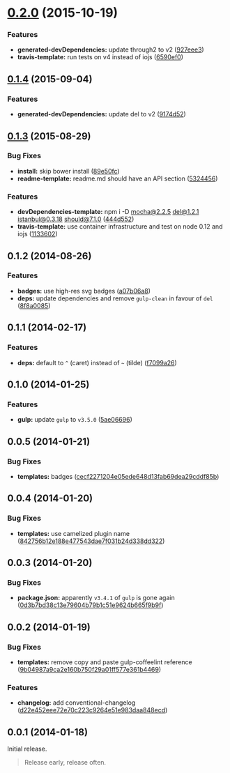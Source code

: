 <a name="0.2.0"></a>
# [0.2.0](https://github.com/janraasch/generator-gulpplugin-coffee/compare/v0.1.4...v0.2.0) (2015-10-19)


### Features

* **generated-devDependencies:** update through2 to v2 ([927eee3](https://github.com/janraasch/generator-gulpplugin-coffee/commit/927eee3))
* **travis-template:** run tests on v4 instead of iojs ([6590ef0](https://github.com/janraasch/generator-gulpplugin-coffee/commit/6590ef0))



<a name="0.1.4"></a>
## [0.1.4](https://github.com/janraasch/generator-gulpplugin-coffee/compare/v0.1.3...v0.1.4) (2015-09-04)


### Features

* **generated-devDependencies:** update del to v2 ([9174d52](https://github.com/janraasch/generator-gulpplugin-coffee/commit/9174d52))



<a name="0.1.3"></a>
## [0.1.3](https://github.com/janraasch/generator-gulpplugin-coffee/compare/v0.1.2...v0.1.3) (2015-08-29)


### Bug Fixes

* **install:** skip bower install ([89e50fc](https://github.com/janraasch/generator-gulpplugin-coffee/commit/89e50fc))
* **readme-template:** readme.md should have an API section ([5324456](https://github.com/janraasch/generator-gulpplugin-coffee/commit/5324456))

### Features

* **devDependencies-template:** npm i -D mocha@2.2.5 del@1.2.1 istanbul@0.3.18 should@7.1.0 ([444d552](https://github.com/janraasch/generator-gulpplugin-coffee/commit/444d552))
* **travis-template:** use container infrastructure and test on node 0.12 and iojs ([1133602](https://github.com/janraasch/generator-gulpplugin-coffee/commit/1133602))



## 0.1.2 (2014-08-26)


### Features

* **badges:** use high-res svg badges ([a07b06a8](https://github.com/janraasch/generator-gulpplugin-coffee/commit/a07b06a8ce0edc387652b505d1d47450b4ee40ee))
* **deps:** update dependencies and remove `gulp-clean` in favour of `del` ([8f8a0085](https://github.com/janraasch/generator-gulpplugin-coffee/commit/8f8a008548af07f7aac918585868b581124b1d77))


## 0.1.1 (2014-02-17)


### Features

* **deps:** default to `^` (caret) instead of `~` (tilde) ([f7099a26](https://github.com/janraasch/generator-gulpplugin-coffee/commit/f7099a2606c6c62e5535231702285d276178b1c0))


## 0.1.0 (2014-01-25)


### Features

* **gulp:** update `gulp` to `v3.5.0` ([5ae06696](https://github.com/janraasch/generator-gulpplugin-coffee/commit/5ae066961bf9e8276a6e58dbcf3423fc6f863abf))


## 0.0.5 (2014-01-21)


### Bug Fixes

* **templates:** badges ([cecf2271204e05ede648d13fab69dea29cddf85b](https://github.com/janraasch/generator-gulpplugin-coffee/commit/cecf2271204e05ede648d13fab69dea29cddf85b))


## 0.0.4 (2014-01-20)


### Bug Fixes

* **templates:** use camelized plugin name ([842756b12e188e477543dae7f031b24d338dd322](https://github.com/janraasch/generator-gulpplugin-coffee/commit/842756b12e188e477543dae7f031b24d338dd322))


## 0.0.3 (2014-01-20)


### Bug Fixes

* **package.json:** apparently `v3.4.1` of `gulp` is gone again ([0d3b7bd38c13e79604b79b1c51e9624b665f9b9f](https://github.com/janraasch/generator-gulpplugin-coffee/commit/0d3b7bd38c13e79604b79b1c51e9624b665f9b9f))


## 0.0.2 (2014-01-19)


### Bug Fixes

* **templates:** remove copy and paste gulp-coffeelint reference ([9b04987a9ca2e160b750f29a01ff577e361b4469](https://github.com/janraasch/generator-gulpplugin-coffee/commit/9b04987a9ca2e160b750f29a01ff577e361b4469))


### Features

* **changelog:** add conventional-changelog ([d22e452eee72e70c223c9264e51e983daa848ecd](https://github.com/janraasch/generator-gulpplugin-coffee/commit/d22e452eee72e70c223c9264e51e983daa848ecd))


## 0.0.1 (2014-01-18)

Initial release.
> Release early, release often.
